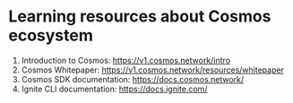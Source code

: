 # Learning resources about Cosmos ecosystem

1. Introduction to Cosmos: <https://v1.cosmos.network/intro>
2. Cosmos Whitepaper: <https://v1.cosmos.network/resources/whitepaper>
3. Cosmos SDK documentation: <https://docs.cosmos.network/>
4. Ignite CLI documentation: <https://docs.ignite.com/>
